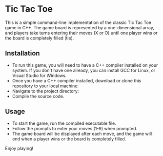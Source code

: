 # Tic Tac Toe
This is a simple command-line implementation of the classic Tic Tac Toe game in C++. The game board is represented by a one-dimensional array, and players take turns entering their moves (X or O) until one player wins or the board is completely filled (tie).

## Installation
- To run this game, you will need to have a C++ compiler installed on your system. If you don't have one already, you can install GCC for Linux, or Visual Studio for Windows.
- Once you have a C++ compiler installed, download or clone this repository to your local machine:
- Navigate to the project directory:
- Compile the source code.

## Usage
- To start the game, run the compiled executable file.
- Follow the prompts to enter your moves (1-9) when prompted. 
- The game board will be displayed after each move, and the game will end when a player wins or the board is completely filled.

Enjoy playing!
